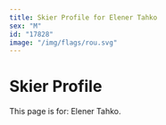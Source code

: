 ```yaml
---
title: Skier Profile for Elener Tahko
sex: "M"
id: "17828"
image: "/img/flags/rou.svg" 
---
```


# Skier Profile

This page is for: Elener Tahko.
    